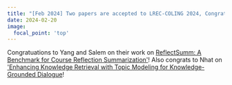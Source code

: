 ```yaml
---
title: "[Feb 2024] Two papers are accepted to LREC-COLING 2024, Congrats to Yang, Salem and Nhat"
date: 2024-02-20
image:
  focal_point: 'top'
---
```

Congratuations to Yang and Salem on their work on [ReflectSumm: A Benchmark for Course Reflection Summarization'](https://arxiv.org/abs/2403.19012)! Also congrats to Nhat on ['Enhancing Knowledge Retrieval with Topic Modeling for Knowledge-Grounded Dialogue]()! 
<!--more-->
